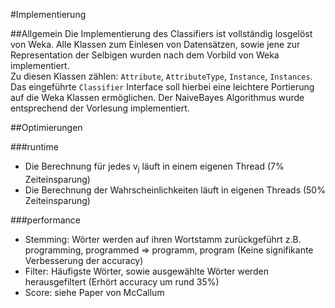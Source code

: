 #Implementierung    



##Allgemein
Die Implementierung des Classifiers ist vollständig losgelöst von Weka. Alle Klassen zum Einlesen von Datensätzen, sowie jene zur Representation der Selbigen wurden nach dem Vorbild von Weka implementiert.    
Zu diesen Klassen zählen: `Attribute`, `AttributeType`, `Instance`, `Instances`. Das eingeführte `Classifier` Interface soll hierbei eine leichtere Portierung auf die Weka Klassen ermöglichen. Der NaiveBayes Algorithmus wurde entsprechend der Vorlesung implementiert.

##Optimierungen

###runtime
- Die Berechnung für jedes v<sub>j</sub> läuft in einem eigenen Thread (7% Zeiteinsparung)
- Die Berechnung der Wahrscheinlichkeiten läuft in eigenen Threads (50% Zeiteinsparung)

###performance
- Stemming: Wörter werden auf ihren Wortstamm zurückgeführt z.B. programming, programmed => programm, program (Keine signifikante Verbesserung der accuracy)
- Filter: Häufigste Wörter, sowie ausgewählte Wörter werden herausgefiltert (Erhört accuracy um rund 35%)
- Score: siehe Paper von McCallum
